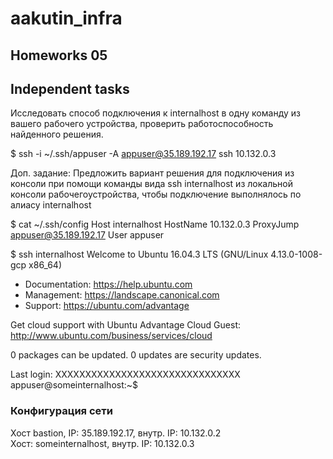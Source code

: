 # aakutin_infra
## Homeworks 05
## Independent tasks
Исследовать способ подключения к internalhost в одну команду из вашего рабочего устройства,
проверить работоспособность найденного решения.

$ ssh -i ~/.ssh/appuser -A appuser@35.189.192.17 ssh 10.132.0.3

Доп. задание: Предложить вариант решения для подключения из консоли при помощи команды вида
ssh internalhost из локальной консоли рабочегоустройства, чтобы подключение выполнялось по
алиасу internalhost

$ cat ~/.ssh/config
Host internalhost
        HostName 10.132.0.3
        ProxyJump appuser@35.189.192.17
        User appuser

$ ssh internalhost
Welcome to Ubuntu 16.04.3 LTS (GNU/Linux 4.13.0-1008-gcp x86_64)

 * Documentation:  https://help.ubuntu.com
 * Management:     https://landscape.canonical.com
 * Support:        https://ubuntu.com/advantage

  Get cloud support with Ubuntu Advantage Cloud Guest:
    http://www.ubuntu.com/business/services/cloud

0 packages can be updated.
0 updates are security updates.


Last login: XXXXXXXXXXXXXXXXXXXXXXXXXXXXXXX
appuser@someinternalhost:~$

### Конфигурация сети
Хост bastion, IP: 35.189.192.17, внутр. IP: 10.132.0.2  
Хост: someinternalhost, внутр. IP: 10.132.0.3